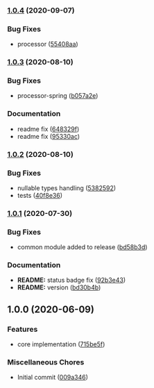 ### [1.0.4](https://github.com/driver733/mapstruct-fluent/compare/v1.0.3...v1.0.4) (2020-09-07)


### Bug Fixes

* processor ([55408aa](https://github.com/driver733/mapstruct-fluent/commit/55408aa4ee20f5f53272f72e0eac4168d6ea0724))

### [1.0.3](https://github.com/driver733/mapstruct-fluent/compare/v1.0.2...v1.0.3) (2020-08-10)


### Bug Fixes

* processor-spring ([b057a2e](https://github.com/driver733/mapstruct-fluent/commit/b057a2e411252cf9221f2b1e63aa9ac19e945507))


### Documentation

* readme fix ([648329f](https://github.com/driver733/mapstruct-fluent/commit/648329f91563ed22f046d5cb5557400329e7b59c))
* readme fix ([95330ac](https://github.com/driver733/mapstruct-fluent/commit/95330ac3d71304a0233b92b51bf7e094748bfaeb))

### [1.0.2](https://github.com/driver733/mapstruct-fluent/compare/v1.0.1...v1.0.2) (2020-08-10)


### Bug Fixes

* nullable types handling ([5382592](https://github.com/driver733/mapstruct-fluent/commit/5382592b561b50f199391b82647af7171f8d68af))
* tests ([40f8e36](https://github.com/driver733/mapstruct-fluent/commit/40f8e362b312a9c9c5cd25ce661185cb97a71b06))

### [1.0.1](https://github.com/driver733/mapstruct-fluent/compare/v1.0.0...v1.0.1) (2020-07-30)


### Bug Fixes

* common module added to release ([bd58b3d](https://github.com/driver733/mapstruct-fluent/commit/bd58b3d547009a5c1f4aa7aa54023f5ace87fe62))


### Documentation

* **README:** status badge fix ([92b3e43](https://github.com/driver733/mapstruct-fluent/commit/92b3e43973c06e50d040de81d967ecc785ef1d69))
* **README:** version ([bd30b4b](https://github.com/driver733/mapstruct-fluent/commit/bd30b4b4f3e7aca239bd504172d57cb22e3856f8))

## 1.0.0 (2020-06-09)


### Features

* core implementation ([715be5f](https://github.com/driver733/mapstruct-fluent/commit/715be5f5cb96ee5808b30498cb58fd6617107b23))


### Miscellaneous Chores

* Initial commit ([009a346](https://github.com/driver733/mapstruct-fluent/commit/009a346f8b49be5988ec6ef0b03bf801c7dab4af))
